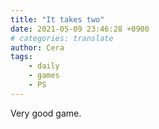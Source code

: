 ```yaml
---
title: "It takes two"
date: 2021-05-09 23:46:28 +0900
# categories: translate
author: Cera
tags:
    - daily
    - games
    - PS
---
```


Very good game.